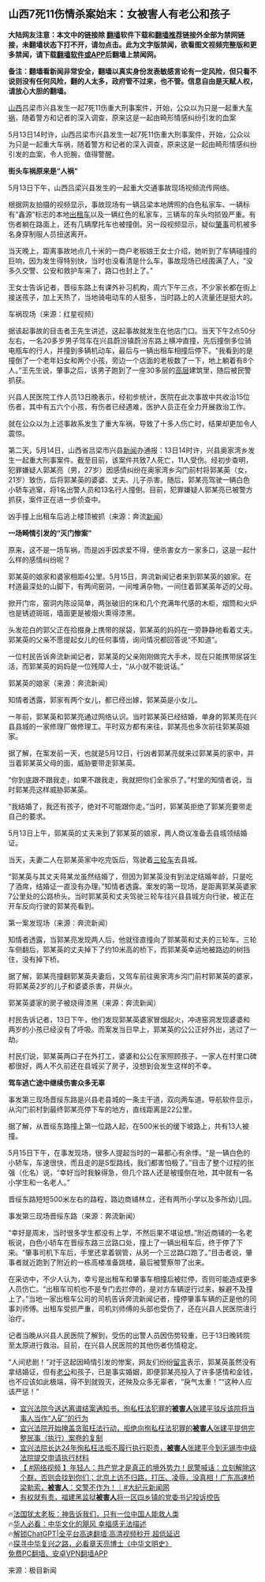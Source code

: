  <!-- 面包屑导航 --> <h2>山西7死11伤情杀案始末：女被害人有老公和孩子</h2> <p class="notice"><b>大陆网友注意：本文中的链接除 <a href="https://github.com/bannedbook/fanqiang" >翻墙</a>软件下载和<a href="https://github.com/killgcd/justmysocks/blob/master/README.md">翻墙推荐</a>链接外全部为禁网链接，未翻墙状态下打不开，请勿点击。此为文字版禁闻，欲看图文视频完整版和更多禁闻，请下载<a href="https://github.com/bannedbook/fanqiang">翻墙软件或APP</a>后翻墙上禁闻网。</p><p>备注：翻墙看新闻非常安全，翻墙以真实身份发表敏感言论有一定风险，但只看不说则没有任何风险，翻的人太多，政府管不过来，也不管。信息自由是天赋人权，请放心大胆的翻墙。</b></p>  <div class="entry"> <p id="summary"><a href="https://www.bannedbook.org/bnews/tag/%e5%b1%b1%e8%a5%bf/" class="st_tag internal_tag" rel="tag" title="标签 山西 下的日志">山西</a>吕梁市兴县发生一起7死11伤重大刑事案件，开始，公众以为只是一起重大<a href="https://www.bannedbook.org/bnews/tag/%e8%bd%a6%e7%a5%b8/" class="st_tag internal_tag" rel="tag" title="标签 车祸 下的日志">车祸</a>，随着警方和记者的深入调查，原来这是一起由畸形情感纠纷引发的血案</p> <p>5月13日14时许，山西吕梁市兴县发生一起7死11伤重大刑事案件，开始，公众以为只是一起重大车祸，随着警方和记者的深入调查，原来这是一起由畸形情感纠纷引发的血案，令人扼腕，值得警醒。</p> <p><strong>街头车祸原来是“人祸”</strong></p> <p>5月13日下午，山西吕梁兴县发生的一起重大交通事故现场视频流传网络。</p> <p>根据网友拍摄的视频显示，事故现场有一辆吕梁本地牌照的白色私家车、一辆标有“鑫源”标志的本地<a href="https://www.bannedbook.org/bnews/tag/%e5%87%ba%e7%a7%9f%e8%bd%a6/" class="st_tag internal_tag" rel="tag" title="标签 出租车 下的日志">出租车</a>以及一辆红色的私家车，三辆车的车头均损毁严重。有伤者躺在路面上，还有几辆摩托车也被撞倒。另一段视频显示，疑似<a href="https://www.bannedbook.org/bnews/tag/%E8%82%87%E4%BA%8B/" class="st_tag internal_tag" rel="tag" title="标签 肇事 下的日志">肇事</a>司机被多名身穿制服人员扭送离开。</p> <p>当天晚上，距离事故地点几十米的一商户老板娘王女士介绍，她听到了车辆碰撞的巨响，因为发生得特别快，当时也没看清是什么车，事故现场已经围满了人，“没多久交警、公安和救护车来了，路口也封上了。”</p> <p>王女士告诉记者，晋绥东路上有课外补习机构，周六下午三点，不少家长都在街上接送孩子，加上天热了，当地骑电动车的人挺多，当时路上的人流量还是挺大的。</p> <p>车祸现场（来源：红星视频）</p> <p>据该起事故的目击者王先生讲述，这起事故就发生在他店门口。当天下午2点50分左右，一名20多岁男子驾车在兴县蔚汾镇蔚汾东路上横冲直撞，先后撞倒多位骑电瓶车的行人，并撞到多辆机动车，最后与一辆出租车相撞后停下。“我看到的是撞倒了一个老年妇女和两个小孩，旁边一个店面的老板数了一下，地上躺着有8个人。”王先生说，肇事之后，该男子跑到了一座30多层的<span class='wp_keywordlink_affiliate'><a href="https://www.bannedbook.org/bnews/ccpdope/" title="中共高层内幕" target="_blank">高层</a></span>建筑里，随后被民警抓获。</p> <p>兴县人民医院工作人员13日晚表示，经初步统计，医院在此次事故中共收治15位伤者，其中有五六个小孩，有伤者已经遇难，医护人员正在全力开展救治工作。</p> <p>就在公众以为上述事故系发生了重大车祸，导致了十多人伤亡时，结果却更加令人震惊。</p> <p>第二天，5月14日，山西省吕梁市兴县<span class='wp_keywordlink_affiliate'><a href="https://www.bannedbook.org/" title="新闻">新闻</a></span>办通报：13日14时许，兴县奥家湾乡发生一起重大刑事案件。截至目前，该案件共致7人死亡，11人受伤。经初步查明，犯罪嫌疑人郭某亮（男，27岁）因感情纠纷在奥家湾乡沟门前村将郭某英（女，21岁）致伤，后将郭某英的婆婆、丈夫、儿子杀害。随后，郭某亮驾驶一辆白色小轿车逃窜，将1名出警人员和13名行人撞倒。目前，犯罪嫌疑人郭某亮已被警方抓获，案件正在进一步侦查中。</p> <p>凶手撞上出租车后逃上楼顶被抓（来源：奔流<a href="https://www.bannedbook.org/bnews/tag/%E6%96%B0%E9%97%BB/" class="st_tag internal_tag" rel="tag" title="标签 新闻 下的日志">新闻</a>）</p> <p><strong>一场畸情引发的“灭门惨案”</strong></p> <p>原来，这不是一场车祸，而是凶手因求爱不得，便杀害女方一家多口，这是一起什么样的感情纠纷呢？</p> <p>郭某英的娘家和婆家相距4公里。5月15日，奔流新闻记者来到郭某英的娘家。在村道最深处的山脚下，有两间窑洞，一间堆满杂物，一间住着郭某英年迈的父母。</p> <p>掀开门帘，窑洞内陈设简单，两张破旧的床和几个充满年代感的木柜，烟筒和火炉也是锈迹斑斑，墙面更是被烟火熏得漆黑。</p> <p>头发花白的郭父正在拾掇身上携带的尿袋，郭某英的妈妈在一旁静静地看着丈夫。郭某英的父亲不愿提起女儿的任何事情，询问情况都回答说“不知道”。</p> <p>一位村民告诉奔流新闻记者，郭某英的父亲刚刚做完大手术，现在只能携带尿袋生活，而郭某英的妈妈是一位残障人士，“从小就不能说话。”</p> <p>郭某英的娘家（来源：奔流新闻）</p> <p>知情者透露，郭家有两个女儿，都已经出嫁，郭某英是小女儿。</p> <p>一年前，郭某英和郭某亮通过网络认识。当时郭某英已经结婚，单身的郭某亮在兴县县城的一家修理厂做修理工。平时双方都有来往，郭某亮也多次前往郭某英娘家。</p>  <p>据了解，在案发前一天，也就是5月12日，行凶者郭某亮就来过郭某英的家中，并当着郭某英父母的面，威胁要带走郭某英。</p> <p>“你到底跟不跟我走，如果不跟我走，我就把你们全家杀了。”村里的知情者说，当时郭某亮这样威胁郭某英。</p> <p>“我结婚了，我还有孩子，绝对不可能跟你走。”当时，郭某英拒绝了郭某亮要带走自己的要求。</p> <p>5月13日上午，郭某英的丈夫来到了郭某英的娘家，两人商议准备去县城领结婚证。</p> <p>当天，夫妻二人在郭某英家中吃完饭后，驾驶着<a href="https://www.bannedbook.org/bnews/tag/%E4%B8%89%E8%BD%AE%E8%BD%A6/" class="st_tag internal_tag" rel="tag" title="标签 三轮车 下的日志">三轮车</a>去县城。</p> <p>“郭某英与其丈夫蒋某龙虽然结婚了，但因为郭某英没有到法定结婚年龄，只是吃了酒席，结婚证一直没有办理。”知情者透露。案发的第一现场，是距离郭某英婆家7公里处的公路桥头。当时郭某英和丈夫驾驶三轮车往兴县县城方向行驶，被正在开车反向行驶的郭某亮看到。</p> <p>第一案发现场（来源：奔流新闻）</p> <p>知情者透露，当郭某亮发现两人后，他就径直撞向了郭某英和丈夫的三轮车。三轮车侧翻后，郭某英的丈夫掉下了约10米高的桥下，而郭某英幸运地被路边的树挡住，没有掉下桥。</p> <p>据了解，郭某亮撞翻郭某英夫妻后，又驾车前往奥家湾乡沟门前村郭某英的婆家，将郭某英2岁的儿子和婆婆杀害，并纵火。</p> <p>郭某英婆家的房子被烧得漆黑（来源：奔流新闻）</p> <p>村民告诉记者，13日下午，他们发现郭某英婆家冒烟起火，冲进窑洞发现婆婆和两岁的小孩已经没有了呼吸。而案发当日早上，郭某英的公公正好外出，逃过了一劫。</p>  <p>村民们说，郭某英两口子在外打工，婆婆和公公在家照顾孩子，一家人在村里口碑都很好，两人不久前还在县城买了房子，没想到会发生这样的不幸。</p> <p><strong>驾车逃亡途中继续伤害众多无辜</strong></p> <p>事发第三现场晋绥东路是兴县老县城的一条主干道，双向两车道。导航软件显示，从沟门前村到最终郭某亮停下车的地方，直线距离是22公里。</p> <p>据了解，从晋绥东路撞上第一位路人起，在500米长的缓下坡路上，共有13人被撞。</p> <p>5月15日下午，在事发现场，很多人提起当时的一幕都心有余悸。“是一辆白色的小轿车，车速很快，而且走的是S型路线，我们都害怕极了。”目击了整个过程的张强（化名）说，“幸好当时我躲得急，但几个路人还是被撞倒在地，其中就有一名小学生和一名老人。”</p> <p>晋绥东路短短500米左右的路程，路边商铺林立，还有两所小学以及多所幼儿园。</p> <p>事发第三现场晋绥东路（来源：奔流新闻）</p> <p>“幸好是周末，当时很多学生都没有上学，不然后果不堪设想。”附近商铺的一名老板说，白色小轿车在晋绥东路三岔路口处，撞上了一辆出租车后，终于停了下来。“肇事司机下车后，手里还拿着钢管，从另一个三岔路口跑了。”目击者说，肇事者就近跑到了附近的一栋高楼准备跳楼，最后被警察带了出来。</p> <p>在采访中，不少人认为，幸亏是出租车和肇事车相撞后被拦停，否则可能造成更多人员伤亡。“出租车司机也不是专门去拦停的，是对方车辆逆行过来，躲避不及撞上了。”当地一家出租车公司的司机告诉奔流新闻记者，撞停肇事车辆的正是他的同事刘师傅。出租车受损严重，司机刘师傅的头部也受伤了，还在兴县人民医院进行治疗。</p> <p>记者当晚从兴县人民医院了解到，受伤的出警人员因伤势较重，已于13日晚转院至太原进行救治。目前，在兴县人民医院的其他伤者伤情稳定。</p> <p>“人间悲剧！”对于这起因畸情引发的惨案，网友们纷纷<span class='wp_keywordlink'><a href="https://www.bannedbook.org/bnews/tougao/" title="留言" target="_blank">留言</a></span>表示，郭某英虽然没有拿结婚证，但有<a href="https://www.bannedbook.org/bnews/tag/%e8%80%81%e5%85%ac/" class="st_tag internal_tag" rel="tag" title="标签 老公 下的日志">老公</a>和孩子，已是事实婚姻，即便郭某亮投入了许多感情和金钱，也不应该如此极端，得不到就毁灭，还殃及众多无辜者，“戾气太重！”“这种人应该严惩！”</p>  <!--<div id="taboola-mid-1"></div>--><ul class='op-related-articles' title='相关阅读'> <li><a href='https://www.bannedbook.org/bnews/weiquan/20230417/1873286.html' target='_blank'>宜兴法院今送达离谱结案通知书&#65292;徇私枉法犯罪的<b>被害人</b>张建平驳斥该院将当事人当作&#8220;人矿&#8221;的行为</a></li> <li><a href='https://www.bannedbook.org/bnews/weiquan/20230407/1869566.html' target='_blank'>宜兴法院开始掩盖贪赃枉法行动&#65292;拒绝向徇私枉法犯罪的<b>被害人</b>张建平提供完整民事&#65288;执行&#65289;案卷的复制</a></li> <li><a href='https://www.bannedbook.org/bnews/weiquan/20230403/1867776.html' target='_blank'>宜兴法院长达24年徇私枉法拒不履行执行职责&#65292;<b>被害人</b>张建平今到无锡市中级法院提交申请执行材料</a></li> <li><a href='https://www.bannedbook.org/bnews/bannedvideo/20230119/1838053.html' target='_blank'>【 #网络视频 】年轻人：共产党才是真正的境外势力！民警喊话：立刻解除这个群，否则会找到你们；北京上访不归路，打压、凌辱，没真相！广东高速桥梁勒索，<b>被害人</b>：交警不作为！｜#大纪元新闻网</a></li> <li><a href='https://www.bannedbook.org/bnews/weiquan/20221223/1827265.html' target='_blank'>有权就有责&#65292;福建黑监狱<b>被害人</b>将一区四乡镇的党委书记投诉控告</a></li> </ul> <p class="texttj"> 🔥<a href="https://www.bannedbook.org/bnews/ssgc/20230219/1850782.html" target="_blank">法国犹太老板：神告诉我们，只有一位中国人能救人类</a><br/> 🔥<a href="https://www.bannedbook.org/bnews/comments/20220220/1694796.html" target="_blank">华人必看：中华文化的飓风 幸福感无法描述</a><br/> 🔥<a href="https://github.com/bannedbook/fanqiang/wiki/V2ray%E6%9C%BA%E5%9C%BA" target="_blank">解锁ChatGPT|全平台高速翻墙:高清视频秒开,超低延迟</a><br/> 🔥<a href="https://www.bannedbook.org/bnews/comments/20220808/1768773.html" target="_blank">探寻中华复兴之路，必看章天亮博士《中华文明史》</a><br/> <a href="https://github.com/bannedbook/fanqiang/wiki/%E7%A6%81%E9%97%BB%E7%BD%91%E5%AE%89%E5%8D%93%E7%BF%BB%E5%A2%99%E6%96%B0%E9%97%BBAPP" target="_blank">免费PC翻墙、安卓VPN翻墙APP</a><br/> </p><p class="src-info">来源：极目新闻 </p><a name='sharetosocial'></a> <div style="margin-bottom:5px;padding-bottom:5px;clear:both"> <div id="archive-pix-1" class="banner-ads"> <!-- AuctionX Display platform tag START --> <div id="27602x728x90x621x_ADSLOT1" clicktrack="%%CLICK_URL_ESC%%"></div>  <!-- AuctionX Display platform tag END --> </div> <div id="archive-pix-2" class="banner-ads"> <!-- AuctionX Display platform tag START --> <div id="27556x300x250x621x_ADSLOT1" clicktrack="%%CLICK_URL_ESC%%" style="margin:0 auto;text-align:center"></div>  <!-- AuctionX Display platform tag END --> </div> </div>  <div id="archive-pix-1" class="banner-ads"> <!-- AuctionX Display platform tag START --> <div id="27603x728x90x621x_ADSLOT1" clicktrack="%%CLICK_URL_ESC%%"></div>  <!-- AuctionX Display platform tag END --> </div> </div><!--END ENTRY--> 